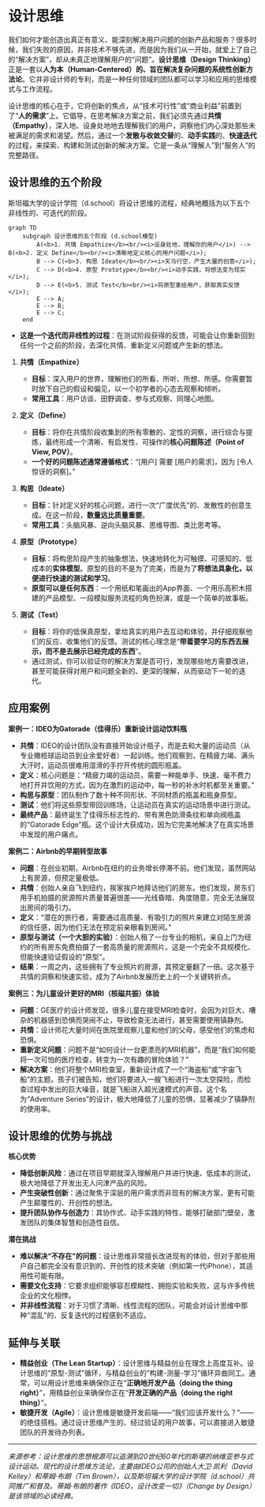 # 设计思维

我们如何才能创造出真正有意义、能深刻解决用户问题的创新产品和服务？很多时候，我们失败的原因，并非技术不够先进，而是因为我们从一开始，就爱上了自己的“解决方案”，却从未真正地理解用户的“问题”。**设计思维（Design Thinking）** 正是一套以**人为本（Human-Centered）**的、旨在解决复杂问题的**系统性创新方法论**。它并非设计师的专利，而是一种任何领域的团队都可以学习和应用的思维模式与工作流程。

设计思维的核心在于，它将创新的焦点，从“技术可行性”或“商业利益”前置到了“**人的需求**”上。它倡导，在思考解决方案之前，我们必须先通过**共情（Empathy）**，深入地、设身处地地去理解我们的用户，洞察他们内心深处那些未被满足的需求和渴望。然后，通过一个**发散与收敛交替**的、**动手实践**的、**快速迭代**的过程，来探索、构建和测试创新的解决方案。它是一条从“理解人”到“服务人”的完整路径。

## 设计思维的五个阶段

斯坦福大学的设计学院（d.school）将设计思维的流程，经典地概括为以下五个非线性的、可迭代的阶段。

```mermaid
graph TD
    subgraph 设计思维的五个阶段 (d.school模型)
        A(<b>1. 共情 Empathize</b><br/><i>设身处地，理解你的用户</i>) --> B(<b>2. 定义 Define</b><br/><i>清晰地定义核心的用户问题</i>);
        B --> C(<b>3. 构思 Ideate</b><br/><i>天马行空，产生大量的创意</i>);
        C --> D(<b>4. 原型 Prototype</b><br/><i>动手实践，将想法变为现实</i>);
        D --> E(<b>5. 测试 Test</b><br/><i>将原型拿给用户，获取真实反馈</i>);
        E --> A;
        E --> B;
        E --> C;
    end
```
*   **这是一个迭代而非线性的过程**：在测试阶段获得的反馈，可能会让你重新回到任何一个之前的阶段，去深化共情、重新定义问题或产生新的想法。

1.  **共情（Empathize）**
    *   **目标**：深入用户的世界，理解他们的所看、所听、所想、所感。你需要暂时放下自己的假设和偏见，以一个初学者的心态去观察和倾听。
    *   **常用工具**：用户访谈、田野调查、参与式观察、同理心地图。

2.  **定义（Define）**
    *   **目标**：将你在共情阶段收集到的所有零散的、定性的洞察，进行综合与提炼，最终形成一个清晰、有启发性、可操作的**核心问题陈述（Point of View, POV）**。
    *   **一个好的问题陈述通常遵循格式**：“[用户] 需要 [用户的需求]，因为 [令人惊讶的洞察]。”

3.  **构思（Ideate）**
    *   **目标**：针对定义好的核心问题，进行一次“广度优先”的、发散性的创意生成。在这一阶段，**数量远比质量重要**。
    *   **常用工具**：头脑风暴、逆向头脑风暴、思维导图、类比思考等。

4.  **原型（Prototype）**
    *   **目标**：将构思阶段产生的抽象想法，快速地转化为可触摸、可感知的、低成本的**实体模型**。原型的目的不是为了完美，而是为了**将想法具象化，以便进行快速的测试和学习**。
    *   **原型可以是任何东西**：一个用纸和笔画出的App界面、一个用乐高积木搭建的产品模型、一段模拟服务流程的角色扮演，或是一个简单的故事板。

5.  **测试（Test）**
    *   **目标**：将你的低保真原型，拿给真实的用户去互动和体验，并仔细观察他们的反应、收集他们的反馈。测试的核心理念是“**带着要学习的东西去展示，而不是去展示已经完成的东西**”。
    *   通过测试，你可以验证你的解决方案是否可行，发现哪些地方需要改进，甚至可能获得对用户和问题全新的、更深的理解，从而驱动下一轮的迭代。

## 应用案例

**案例一：IDEO为Gatorade（佳得乐）重新设计运动饮料瓶**
*   **共情**：IDEO的设计团队没有直接开始设计瓶子，而是去和大量的运动员（从专业橄榄球运动员到业余爱好者）一起训练。他们观察到，在精疲力竭、满头大汗时，运动员很难用湿滑的手拧开传统的圆形瓶盖。
*   **定义**：核心问题是：“精疲力竭的运动员，需要一种能单手、快速、毫不费力地打开并饮用的方式，因为在激烈的运动中，每一秒的补水时机都至关重要。”
*   **构思与原型**：团队制作了数十种不同形状、不同材质的瓶盖和瓶身原型。
*   **测试**：他们将这些原型带回训练场，让运动员在真实的运动场景中进行测试。
*   **最终产品**：最终诞生了佳得乐标志性的、带有黑色防滑条纹和单向阀瓶盖的“Gatorade Edge”瓶。这个设计大获成功，因为它完美地解决了在真实场景中发现的用户痛点。

**案例二：Airbnb的早期转型故事**
*   **问题**：在创业初期，Airbnb在纽约的业务增长停滞不前。他们发现，虽然网站上有房源，但预定量极低。
*   **共情**：创始人亲自飞到纽约，挨家挨户地拜访他们的房东。他们发现，房东们用手机拍摄的房源照片质量普遍很差——光线昏暗、角度随意，完全无法展现出房间的吸引力。
*   **定义**：“潜在的旅行者，需要通过高质量、有吸引力的照片来建立对陌生房源的信任感，因为他们无法在预定前亲眼看到房间。”
*   **原型与测试（一个大胆的实验）**：创始人租了一台专业的相机，亲自上门为纽约的所有房东免费拍摄了一套高质量的房源照片。这是一个完全不具规模化、但能快速验证假设的“原型”。
*   **结果**：一周之内，这些拥有了专业照片的房源，其预定量翻了一倍。这次基于共情的洞察和快速实验，成为了Airbnb发展历史上的一个关键转折点。

**案例三：为儿童设计更好的MRI（核磁共振）体验**
*   **问题**：GE医疗的设计师发现，很多儿童在接受MRI检查时，会因为对巨大、嘈杂的机器感到恐惧而哭闹不止，导致检查无法进行，甚至需要使用镇静剂。
*   **共情**：设计师花大量时间在医院里观察儿童和他们的父母，感受他们的焦虑和恐惧。
*   **重新定义问题**：问题不是“如何设计一台更漂亮的MRI机器”，而是“我们如何能将一次可怕的医疗检查，转变为一次有趣的冒险体验？”
*   **解决方案**：他们将整个MRI检查室，重新设计成了一个“海盗船”或“宇宙飞船”的主题。孩子们被告知，他们将要进入一艘飞船进行一次太空探险，而检查过程中发出的巨大噪音，就是飞船进入超光速模式的声音。这个名为“Adventure Series”的设计，极大地降低了儿童的恐惧，显著减少了镇静剂的使用率。

## 设计思维的优势与挑战

**核心优势**
*   **降低创新风险**：通过在项目早期就深入理解用户并进行快速、低成本的测试，极大地降低了开发出无人问津产品的风险。
*   **产生突破性创新**：通过聚焦于深层的用户需求而非现有的解决方案，更有可能产生颠覆性的、开创性的想法。
*   **提升团队协作与创造力**：其协作式、动手实践的特性，能够打破部门壁垒，激发团队的集体智慧和创造性自信。

**潜在挑战**
*   **难以解决“不存在”的问题**：设计思维非常擅长改进现有的体验，但对于那些用户自己都完全没有意识到的、开创性的技术突破（例如第一代iPhone），其适用性可能有限。
*   **需要文化支持**：它要求组织能够容忍模糊性、拥抱实验和失败，这与许多传统企业的文化相悖。
*   **并非线性流程**：对于习惯了清晰、线性流程的团队，可能会对设计思维中那种“混乱”的、反复迭代的过程感到不适应。

## 延伸与关联

*   **精益创业（The Lean Startup）**：设计思维与精益创业在理念上高度互补。设计思维的“原型-测试”循环，与精益创业的“构建-测量-学习”循环异曲同工。通常，可以用设计思维来确保你正在“**正确地开发产品（doing the thing right）**”，用精益创业来确保你正在“**开发正确的产品（doing the right thing）**”。
*   **敏捷开发（Agile）**：设计思维是敏捷开发前端——“我们应该开发什么？”——的绝佳搭档。通过设计思维产生的、经过验证的用户故事，可以直接进入敏捷团队的开发待办列表。

---
*来源参考：设计思维的思想根源可以追溯到20世纪60年代的斯堪的纳维亚参与式设计运动。现代的设计思维方法论，主要由IDEO公司的创始人大卫·凯利（David Kelley）和蒂姆·布朗（Tim Brown），以及斯坦福大学的设计学院（d.school）共同推广和普及。蒂姆·布朗的著作《IDEO，设计改变一切》（Change by Design）是该领域的必读经典。*
